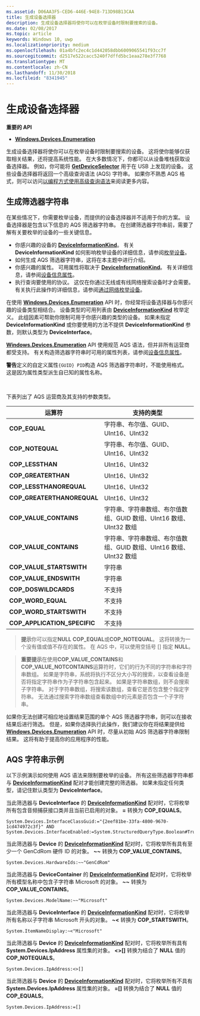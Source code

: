 ```yaml
---
ms.assetid: D06AA3F5-CED6-446E-94E8-713D98B13CAA
title: 生成设备选择器
description: 生成设备选择器将使你可以在枚举设备时限制要搜索的设备。
ms.date: 02/08/2017
ms.topic: article
keywords: Windows 10, uwp
ms.localizationpriority: medium
ms.openlocfilehash: 01a4bfc2ec4c1d442058dbb6009065541f93cc7f
ms.sourcegitcommit: d2517e522cacc5240f7dffd5bc1eaa278e3f7768
ms.translationtype: MT
ms.contentlocale: zh-CN
ms.lasthandoff: 11/30/2018
ms.locfileid: "8341945"
---
```

# <a name="build-a-device-selector"></a>生成设备选择器



**重要的 API**

- [**Windows.Devices.Enumeration**](https://docs.microsoft.com/en-us/uwp/api/Windows.Devices.Enumeration)

生成设备选择器将使你可以在枚举设备时限制要搜索的设备。 这将使你能够仅获取相关结果，还将提高系统性能。 在大多数情况下，你都可以从设备堆栈获取设备选择器。 例如，你可能将 [**GetDeviceSelector**](https://msdn.microsoft.com/library/windows/apps/Dn264015) 用于在 USB 上发现的设备。 这些设备选择器将返回一个高级查询语法 (AQS) 字符串。 如果你不熟悉 AQS 格式，则可以访问[以编程方式使用高级查询语法](https://msdn.microsoft.com/library/windows/desktop/Bb266512)来阅读更多内容。

## <a name="building-the-filter-string"></a>生成筛选器字符串

在某些情况下，你需要枚举设备，而提供的设备选择器并不适用于你的方案。 设备选择器是包含以下信息的 AQS 筛选器字符串。 在创建筛选器字符串前，需要了解有关要枚举的设备的一些关键信息。

-   你感兴趣的设备的 [**DeviceInformationKind**](https://msdn.microsoft.com/library/windows/apps/Dn948991)。 有关 **DeviceInformationKind** 如何影响枚举设备的详细信息，请参阅[枚举设备](enumerate-devices.md)。
-   如何生成 AQS 筛选器字符串，这将在本主题中进行介绍。
-   你感兴趣的属性。 可用属性将取决于 [**DeviceInformationKind**](https://msdn.microsoft.com/library/windows/apps/Dn948991)。 有关详细信息，请参阅[设备信息属性](device-information-properties.md)。
-   执行查询要使用的协议。 这仅在你通过无线或有线网络搜索设备时才会需要。 有关执行此操作的详细信息，请参阅[通过网络枚举设备](enumerate-devices-over-a-network.md)。

在使用 [**Windows.Devices.Enumeration**](https://msdn.microsoft.com/library/windows/apps/BR225459) API 时，你经常将设备选择器与你感兴趣的设备类型相结合。 设备类型的可用列表由 [**DeviceInformationKind**](https://msdn.microsoft.com/library/windows/apps/Dn948991) 枚举定义。 此组因素可帮助你限制可用于你感兴趣的类型的设备。 如果未指定 **DeviceInformationKind** 或你要使用的方法不提供 **DeviceInformationKind** 参数，则默认类型为 **DeviceInterface**。

[**Windows.Devices.Enumeration**](https://msdn.microsoft.com/library/windows/apps/BR225459) API 使用规范 AQS 语法，但并非所有运营商都受支持。 有关构造筛选器字符串时可用的属性列表，请参阅[设备信息属性](device-information-properties.md)。

**警告**定义的自定义属性`{GUID} PID`构造 AQS 筛选器字符串时，不能使用格式。 这是因为属性类型派生自已知的属性名称。

 

下表列出了 AQS 运营商及其支持的参数类型。

| 运算符                       | 支持的类型                                                             |
|--------------------------------|-----------------------------------------------------------------------------|
| **COP\_EQUAL**                 | 字符串、布尔值、GUID、UInt16、UInt32                                       |
| **COP\_NOTEQUAL**              | 字符串、布尔值、GUID、UInt16、UInt32                                       |
| **COP\_LESSTHAN**              | UInt16、UInt32                                                              |
| **COP\_GREATERTHAN**           | UInt16、UInt32                                                              |
| **COP\_LESSTHANOREQUAL**       | UInt16、UInt32                                                              |
| **COP\_GREATERTHANOREQUAL**    | UInt16、UInt32                                                              |
| **COP\_VALUE\_CONTAINS**       | 字符串、字符串数组、布尔值数组、GUID 数组、UInt16 数组、UInt32 数组 |
| **COP\_VALUE\_CONTAINS**    | 字符串、字符串数组、布尔值数组、GUID 数组、UInt16 数组、UInt32 数组 |
| **COP\_VALUE\_STARTSWITH**     | 字符串                                                                      |
| **COP\_VALUE\_ENDSWITH**       | 字符串                                                                      |
| **COP\_DOSWILDCARDS**          | 不支持                                                               |
| **COP\_WORD\_EQUAL**           | 不支持                                                               |
| **COP\_WORD\_STARTSWITH**      | 不支持                                                               |
| **COP\_APPLICATION\_SPECIFIC** | 不支持                                                               |


> **提示**你可以指定**NULL** **COP\_EQUAL**或**COP\_NOTEQUAL**。 这将转换为一个没有值或值不存在的属性。 在 AQS 中，可以使用空括号 \[\] 指定 **NULL**。

> **重要提示**在使用**COP\_VALUE\_CONTAINS**和**COP\_VALUE\_NOTCONTAINS**运算符时，它们的行为不同的字符串和字符串数组。 如果是字符串，系统将执行不区分大小写的搜索，以查看设备是否将指定字符串作为子字符串包含起来。 如果是字符串数组，则不会搜索子字符串。 对于字符串数组，将搜索该数组，查看它是否包含整个指定字符串。 无法通过搜索字符串数组查看数组中的元素是否包含一个子字符串。

如果你无法创建可相应地设置结果范围的单个 AQS 筛选器字符串，则可以在接收结果后进行筛选。 但是，如果你选择执行此操作，我们建议你在将结果提供给 [**Windows.Devices.Enumeration**](https://msdn.microsoft.com/library/windows/apps/BR225459) API 时，尽量从初始 AQS 筛选器字符串限制结果。 这将有助于提高你的应用程序的性能。

## <a name="aqs-string-examples"></a>AQS 字符串示例

以下示例演示如何使用 AQS 语法来限制要枚举的设备。 所有这些筛选器字符串都与 [**DeviceInformationKind**](https://msdn.microsoft.com/library/windows/apps/Dn948991) 配对才能创建完整的筛选器。 如果未指定任何类型，请记住默认类型为 **DeviceInterface**。

当此筛选器与 **DeviceInterface** 的 [**DeviceInformationKind**](https://msdn.microsoft.com/library/windows/apps/Dn948991) 配对时，它将枚举所有包含音频捕获接口类并且当前已启用的对象。 **=** 转换为 **COP\_EQUALS**。

``` syntax
System.Devices.InterfaceClassGuid:="{2eef81be-33fa-4800-9670-1cd474972c3f}" AND
System.Devices.InterfaceEnabled:=System.StructuredQueryType.Boolean#True
```

当此筛选器与 **Device** 的 [**DeviceInformationKind**](https://msdn.microsoft.com/library/windows/apps/Dn948991) 配对时，它将枚举所有具有至少一个 GenCdRom 硬件 ID 的对象。 **~~** 转换为 **COP\_VALUE\_CONTAINS**。

``` syntax
System.Devices.HardwareIds:~~"GenCdRom"
```

当此筛选器与 **DeviceContainer** 的 [**DeviceInformationKind**](https://msdn.microsoft.com/library/windows/apps/Dn948991) 配对时，它将枚举所有模型名称中包含子字符串 Microsoft 的对象。 **~~** 转换为 **COP\_VALUE\_CONTAINS**。

``` syntax
System.Devices.ModelName:~~"Microsoft"
```

当此筛选器与 **DeviceInterface** 的 [**DeviceInformationKind**](https://msdn.microsoft.com/library/windows/apps/Dn948991) 配对时，它将枚举所有名称以子字符串 Microsoft 开头的对象。 **~&lt;** 转换为 **COP\_STARTSWITH**。

``` syntax
System.ItemNameDisplay:~<"Microsoft"
```

当此筛选器与 **Device** 的 [**DeviceInformationKind**](https://msdn.microsoft.com/library/windows/apps/Dn948991) 配对时，它将枚举所有具有 **System.Devices.IpAddress** 属性集的对象。 **&lt;&gt;\[\]** 转换为结合了 **NULL** 值的 **COP\_NOTEQUALS**。

``` syntax
System.Devices.IpAddress:<>[]
```

当此筛选器与 **Device** 的 [**DeviceInformationKind**](https://msdn.microsoft.com/library/windows/apps/Dn948991) 配对时，它将枚举所有不具有 **System.Devices.IpAddress** 属性集的对象。 **=\[\]** 转换为结合了 **NULL** 值的 **COP\_EQUALS**。

``` syntax
System.Devices.IpAddress:=[]
```

 

 
